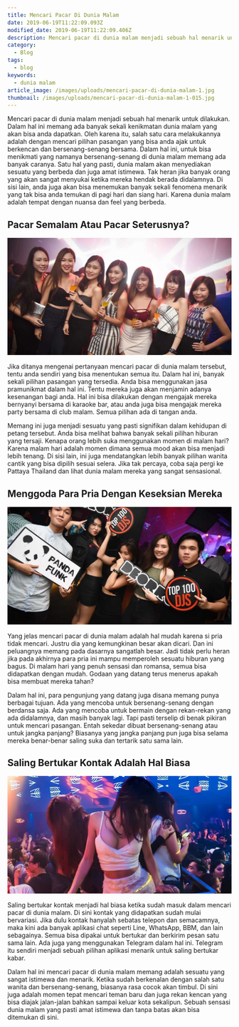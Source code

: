 ```yaml
---
title: Mencari Pacar Di Dunia Malam
date: 2019-06-19T11:22:09.093Z
modified_date: 2019-06-19T11:22:09.406Z
description: Mencari pacar di dunia malam menjadi sebuah hal menarik untuk dilakukan. Dalam hal ini memang ada banyak sekali kenikmatan dunia malam.
category:
  - Blog
tags:
  - blog
keywords:
  - dunia malam
article_image: /images/uploads/mencari-pacar-di-dunia-malam-1.jpg
thumbnail: /images/uploads/mencari-pacar-di-dunia-malam-1-015.jpg
---
```

Mencari pacar di dunia malam menjadi sebuah hal menarik untuk dilakukan. Dalam hal ini memang ada banyak sekali kenikmatan dunia malam yang akan bisa anda dapatkan. Oleh karena itu, salah satu cara melakukannya adalah dengan mencari pilihan pasangan yang bisa anda ajak untuk berkencan dan bersenang-senang bersama. Dalam hal ini, untuk bisa menikmati yang namanya bersenang-senang di dunia malam memang ada banyak caranya. Satu hal yang pasti, dunia malam akan menyediakan sesuatu yang berbeda dan juga amat istimewa. Tak heran jika banyak orang yang akan sangat menyukai ketika mereka hendak berada didalamnya. Di sisi lain, anda juga akan bisa menemukan banyak sekali fenomena menarik yang tak bisa anda temukan di pagi hari dan siang hari. Karena dunia malam adalah tempat dengan nuansa dan feel yang berbeda.



## Pacar Semalam Atau Pacar Seterusnya?

![Mencari Pacar Di Dunia Malam](/images/uploads/mencari-pacar-di-dunia-malam-3.jpg)

Jika ditanya mengenai pertanyaan mencari pacar di dunia malam tersebut, tentu anda sendiri yang bisa menentukan semua itu. Dalam hal ini, banyak sekali pilihan pasangan yang tersedia. Anda bisa menggunakan jasa pramunikmat dalam hal ini. Tentu mereka juga akan menjamin adanya kesenangan bagi anda. Hal ini bisa dilakukan dengan mengajak mereka bernyanyi bersama di karaoke bar, atau anda juga bisa mengajak mereka party bersama di club malam. Semua pilihan ada di tangan anda.

Memang ini juga menjadi sesuatu yang pasti signifikan dalam kehidupan di petang tersebut. Anda bisa melihat bahwa banyak sekali pilihan hiburan yang tersaji. Kenapa orang lebih suka menggunakan momen di malam hari? Karena malam hari adalah momen dimana semua mood akan bisa menjadi lebih tenang. Di sisi lain, ini juga mendatangkan lebih banyak pilihan wanita cantik yang bisa dipilih sesuai selera. Jika tak percaya, coba saja pergi ke Pattaya Thailand dan lihat dunia malam mereka yang sangat sensasional. 



## Menggoda Para Pria Dengan Keseksian Mereka

![Mencari Pacar Di Dunia Malam](/images/uploads/mencari-pacar-di-dunia-malam-2.jpg)

Yang jelas mencari pacar di dunia malam adalah hal mudah karena si pria tidak mencari. Justru dia yang kemungkinan besar akan dicari. Dan ini peluangnya memang pada dasarnya sangatlah besar. Jadi tidak perlu heran jika pada akhirnya para pria ini mampu memperoleh sesuatu hiburan yang bagus. Di malam hari yang penuh sensasi dan romansa, semua bisa didapatkan dengan mudah. Godaan yang datang terus menerus apakah bisa membuat mereka tahan? 

Dalam hal ini, para pengunjung yang datang juga disana memang punya berbagai tujuan. Ada yang mencoba untuk bersenang-senang dengan berdansa saja. Ada yang mencoba untuk bermain dengan rekan-rekan yang ada didalamnya, dan masih banyak lagi. Tapi pasti terselip di benak pikiran untuk mencari pasangan. Entah sekedar dibuat bersenang-senang atau untuk jangka panjang? Biasanya yang jangka panjang pun juga bisa selama mereka benar-benar saling suka dan tertarik satu sama lain.



## Saling Bertukar Kontak Adalah Hal Biasa

![Mencari Pacar Di Dunia Malam](/images/uploads/mencari-pacar-di-dunia-malam-1.jpg)

Saling bertukar kontak menjadi hal biasa ketika sudah masuk dalam mencari pacar di dunia malam. Di sini kontak yang didapatkan sudah mulai bervariasi. Jika dulu kontak hanyalah sebatas telepon dan semacamnya, maka kini ada banyak aplikasi chat seperti Line, WhatsApp, BBM, dan lain sebagainya. Semua bisa dipakai untuk bertukar dan berkirim pesan satu sama lain. Ada juga yang menggunakan Telegram dalam hal ini. Telegram itu sendiri menjadi sebuah pilihan aplikasi menarik untuk saling bertukar kabar.

Dalam hal ini mencari pacar di dunia malam memang adalah sesuatu yang sangat istimewa dan menarik. Ketika sudah berkenalan dengan salah satu wanita dan bersenang-senang, biasanya rasa cocok akan timbul. Di sini juga adalah momen tepat mencari teman baru dan juga rekan kencan yang bisa diajak jalan-jalan bahkan sampai keluar kota sekalipun. Sebuah sensasi dunia malam yang pasti amat istimewa dan tanpa batas akan bisa ditemukan di sini.
